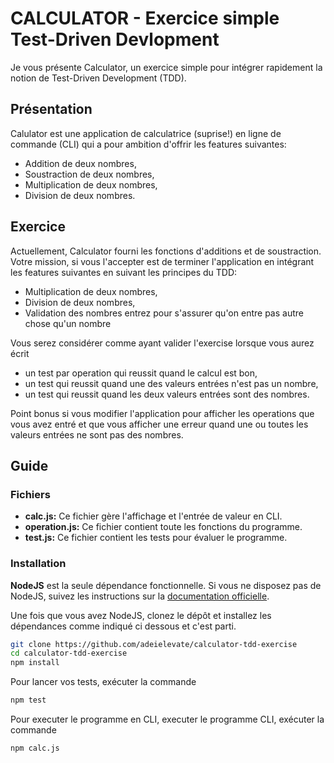 # CALCULATOR - Exercice simple Test-Driven Devlopment

Je vous présente Calculator, un exercice simple pour intégrer rapidement la notion de Test-Driven Development (TDD).

## Présentation

Calulator est une application de calculatrice (suprise!) en ligne de commande (CLI) qui a pour ambition d'offrir les features suivantes:

- Addition de deux nombres,
- Soustraction de deux nombres,
- Multiplication de deux nombres,
- Division de deux nombres.

## Exercice

Actuellement, Calculator fourni les fonctions d'additions et de soustraction. Votre mission, si vous l'accepter est de terminer l'application en intégrant les features suivantes en suivant les principes du TDD:

- Multiplication de deux nombres,
- Division de deux nombres,
- Validation des nombres entrez pour s'assurer qu'on entre pas autre chose qu'un nombre

Vous serez considérer comme ayant valider l'exercise lorsque vous aurez écrit

- un test par operation qui reussit quand le calcul est bon,
- un test qui reussit quand une des valeurs entrées n'est pas un nombre,
- un test qui reussit quand les deux valeurs entrées sont des nombres.

Point bonus si vous modifier l'application pour afficher les operations que vous avez entré et que vous afficher une erreur quand une ou toutes les valeurs entrées ne sont pas des nombres.

## Guide

### Fichiers

- **calc.js:** Ce fichier gère l'affichage et l'entrée de valeur en CLI.
- **operation.js:** Ce fichier contient toute les fonctions du programme.
- **test.js:** Ce fichier contient les tests pour évaluer le programme.

### Installation

**NodeJS** est la seule dépendance fonctionnelle. Si vous ne disposez pas de NodeJS, suivez les instructions sur la [documentation officielle](https://nodejs.org/en/download/).

Une fois que vous avez NodeJS, clonez le dépôt et installez les dépendances comme indiqué ci dessous et c'est parti.

```bash
git clone https://github.com/adeielevate/calculator-tdd-exercise
cd calculator-tdd-exercise
npm install
```

Pour lancer vos tests, exécuter la commande

```bash
npm test
```

Pour executer le programme en CLI, executer le programme CLI, exécuter la commande

```bash
npm calc.js
```
